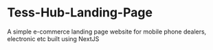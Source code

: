 # Tess-Hub-Landing-Page
A simple e-commerce landing page website for mobile phone dealers, electronic etc built using NextJS
